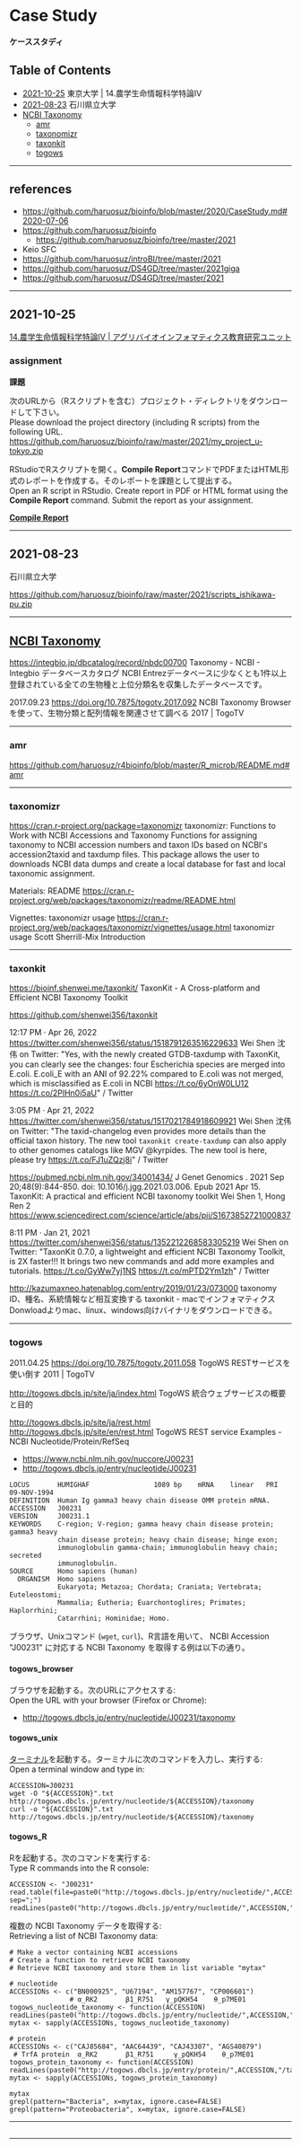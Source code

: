 # Case Study
**ケーススタディ**

## Table of Contents
- [2021-10-25](#2021-10-25) 東京大学 | 14.農学生命情報科学特論IV
- [2021-08-23](#2021-08-23) 石川県立大学
- [NCBI Taxonomy](#ncbi-taxonomy)
  - [amr](#amr)
  - [taxonomizr](#taxonomizr)
  - [taxonkit](#taxonkit)
  - [togows](#togows)

----------
## references
- https://github.com/haruosuz/bioinfo/blob/master/2020/CaseStudy.md#2020-07-06
- https://github.com/haruosuz/bioinfo
  - https://github.com/haruosuz/bioinfo/tree/master/2021
- Keio SFC
- https://github.com/haruosuz/introBI/tree/master/2021
- https://github.com/haruosuz/DS4GD/tree/master/2021giga
- https://github.com/haruosuz/DS4GD/tree/master/2021

----------
## 2021-10-25

[14.農学生命情報科学特論IV | アグリバイオインフォマティクス教育研究ユニット](http://www.iu.a.u-tokyo.ac.jp/lectures/AG14/)

### assignment
**課題**

次のURLから（Rスクリプトを含む）プロジェクト・ディレクトリをダウンロードして下さい。  
Please download the project directory (including R scripts) from the following URL.  
https://github.com/haruosuz/bioinfo/raw/master/2021/my_project_u-tokyo.zip

RStudioでRスクリプトを開く。**Compile Report**コマンドでPDFまたはHTML形式のレポートを作成する。そのレポートを課題として提出する。  
Open an R script in RStudio. Create report in PDF or HTML format using the **Compile Report** command.
Submit the report as your assignment.

[**Compile Report**](https://github.com/haruosuz/DS4GD/blob/master/2020/CaseStudy.md#compile-report)

----------
## 2021-08-23

石川県立大学

https://github.com/haruosuz/bioinfo/raw/master/2021/scripts_ishikawa-pu.zip

----------
## [NCBI Taxonomy](https://www.ncbi.nlm.nih.gov/taxonomy) 

https://integbio.jp/dbcatalog/record/nbdc00700
Taxonomy - NCBI - Integbio データベースカタログ
NCBI Entrezデータベースに少なくとも1件以上登録されている全ての生物種と上位分類名を収集したデータベースです。

2017.09.23
https://doi.org/10.7875/togotv.2017.092
NCBI Taxonomy Browserを使って、生物分類と配列情報を関連させて調べる 2017 | TogoTV

----------
### amr

https://github.com/haruosuz/r4bioinfo/blob/master/R_microb/README.md#amr

----------
### taxonomizr

https://cran.r-project.org/package=taxonomizr
taxonomizr: Functions to Work with NCBI Accessions and Taxonomy
Functions for assigning taxonomy to NCBI accession numbers and taxon IDs based on NCBI's accession2taxid and taxdump files. This package allows the user to downloads NCBI data dumps and create a local database for fast and local taxonomic assignment.

Materials:	README
https://cran.r-project.org/web/packages/taxonomizr/readme/README.html

Vignettes:	taxonomizr usage
https://cran.r-project.org/web/packages/taxonomizr/vignettes/usage.html
taxonomizr usage
Scott Sherrill-Mix
Introduction

----------
### taxonkit

https://bioinf.shenwei.me/taxonkit/
TaxonKit - A Cross-platform and Efficient NCBI Taxonomy Toolkit

https://github.com/shenwei356/taxonkit

12:17 PM · Apr 26, 2022
https://twitter.com/shenwei356/status/1518791263516229633
Wei Shen 沈伟 on Twitter: "Yes, with the newly created GTDB-taxdump with TaxonKit, you can clearly see the changes: four Escherichia species are merged into E.coli. E.coli_E with an ANI of 92.22% compared to E.coli was not merged, which is misclassified as E.coli in NCBI https://t.co/6yOnW0LU12 https://t.co/2PlHn0i5aU" / Twitter

3:05 PM · Apr 21, 2022
https://twitter.com/shenwei356/status/1517021784918609921
Wei Shen 沈伟 on Twitter: "The taxid-changelog even provides more details than the official taxon history. The new tool `taxonkit create-taxdump` can also apply to other genomes catalogs like MGV @kyrpides. The new tool is here, please try https://t.co/FJ1uZQzj8i" / Twitter


https://pubmed.ncbi.nlm.nih.gov/34001434/
J Genet Genomics
. 2021 Sep 20;48(9):844-850. doi: 10.1016/j.jgg.2021.03.006. Epub 2021 Apr 15.
TaxonKit: A practical and efficient NCBI taxonomy toolkit
Wei Shen 1, Hong Ren 2
https://www.sciencedirect.com/science/article/abs/pii/S1673852721000837


8:11 PM · Jan 21, 2021
https://twitter.com/shenwei356/status/1352212268583305219
Wei Shen on Twitter: "TaxonKit 0.7.0, a lightweight and efficient NCBI Taxonomy Toolkit, is 2X faster!!! It brings two new commands and add more examples and tutorials. https://t.co/GyWw7yj1NS https://t.co/mPTD2Ym1zh" / Twitter

http://kazumaxneo.hatenablog.com/entry/2019/01/23/073000
taxonomy ID、種名、系統情報など相互変換する taxonkit - macでインフォマティクス
Donwloadよりmac、linux、windows向けバイナリをダウンロードできる。


----------
### togows

2011.04.25
https://doi.org/10.7875/togotv.2011.058
TogoWS RESTサービスを使い倒す 2011 | TogoTV

http://togows.dbcls.jp/site/ja/index.html
TogoWS
統合ウェブサービスの概要と目的

http://togows.dbcls.jp/site/ja/rest.html
http://togows.dbcls.jp/site/en/rest.html
TogoWS REST service
Examples - NCBI Nucleotide/Protein/RefSeq

- https://www.ncbi.nlm.nih.gov/nuccore/J00231
- http://togows.dbcls.jp/entry/nucleotide/J00231
```
LOCUS       HUMIGHAF                1089 bp    mRNA    linear   PRI 09-NOV-1994
DEFINITION  Human Ig gamma3 heavy chain disease OMM protein mRNA.
ACCESSION   J00231
VERSION     J00231.1
KEYWORDS    C-region; V-region; gamma heavy chain disease protein; gamma3 heavy
            chain disease protein; heavy chain disease; hinge exon;
            immunoglobulin gamma-chain; immunoglobulin heavy chain; secreted
            immunoglobulin.
SOURCE      Homo sapiens (human)
  ORGANISM  Homo sapiens
            Eukaryota; Metazoa; Chordata; Craniata; Vertebrata; Euteleostomi;
            Mammalia; Eutheria; Euarchontoglires; Primates; Haplorrhini;
            Catarrhini; Hominidae; Homo.
```

ブラウザ、Unixコマンド (`wget`, `curl`)、R言語を用いて、
NCBI Accession "J00231" に対応する NCBI Taxonomy を取得する例は以下の通り。

#### togows_browser
ブラウザを起動する。次のURLにアクセスする:  
Open the URL with your browser (Firefox or Chrome):  

- http://togows.dbcls.jp/entry/nucleotide/J00231/taxonomy

#### togows_unix
[ターミナル](https://techacademy.jp/magazine/5155)を起動する。ターミナルに次のコマンドを入力し、実行する:  
Open a terminal window and type in:  
```
ACCESSION=J00231
wget -O "${ACCESSION}".txt http://togows.dbcls.jp/entry/nucleotide/${ACCESSION}/taxonomy
curl -o "${ACCESSION}".txt http://togows.dbcls.jp/entry/nucleotide/${ACCESSION}/taxonomy
```

#### togows_R
Rを起動する。次のコマンドを実行する:  
Type R commands into the R console:  
```
ACCESSION <- "J00231"
read.table(file=paste0("http://togows.dbcls.jp/entry/nucleotide/",ACCESSION,"/taxonomy"), sep=";")
readLines(paste0("http://togows.dbcls.jp/entry/nucleotide/",ACCESSION,"/taxonomy"))
```

複数の NCBI Taxonomy データを取得する:  
Retrieving a list of NCBI Taxonomy data:  
```
# Make a vector containing NCBI accessions
# Create a function to retrieve NCBI taxonomy
# Retrieve NCBI taxonomy and store them in list variable "mytax"

# nucleotide
ACCESSIONs <- c("BN000925", "U67194", "AM157767", "CP006601")
               # α_RK2       β1_R751   γ_pQKH54    θ_p7ME01
togows_nucleotide_taxonomy <- function(ACCESSION) readLines(paste0("http://togows.dbcls.jp/entry/nucleotide/",ACCESSION,"/taxonomy"))
mytax <- sapply(ACCESSIONs, togows_nucleotide_taxonomy)

# protein
ACCESSIONs <- c("CAJ85684", "AAC64439", "CAJ43307", "AGS40879")
 # TrfA protein  α_RK2       β1_R751     γ_pQKH54    θ_p7ME01
togows_protein_taxonomy <- function(ACCESSION) readLines(paste0("http://togows.dbcls.jp/entry/protein/",ACCESSION,"/taxonomy"))
mytax <- sapply(ACCESSIONs, togows_protein_taxonomy)

mytaxgrepl(pattern="Bacteria", x=mytax, ignore.case=FALSE)grepl(pattern="Proteobacteria", x=mytax, ignore.case=FALSE)

```

----------
## 


----------






